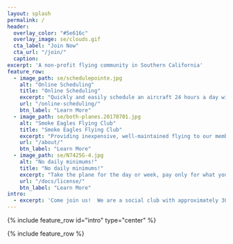 ```yaml
---
layout: splash
permalink: /
header:
  overlay_color: "#5e616c"
  overlay_image: se/clouds.gif
  cta_label: "Join Now"
  cta_url: "/join/"
  caption:
excerpt: 'A non-profit flying community in Southern California'
feature_row:
  - image_path: se/schedulepointe.jpg
    alt: "Online Scheduling"
    title: "Online Scheduling"
    excerpt: "Quickly and easily schedule an aircraft 24 hours a day with Schedule Pointe"
    url: "/online-scheduling/"
    btn_label: "Learn More"
  - image_path: se/both-planes.20170701.jpg
    alt: "Smoke Eagles Flying Club"
    title: "Smoke Eagles Flying Club"
    excerpt: "Providing inexpensive, well-maintained flying to our members for over 50 years!<br /><br />Based at KFUL"
    url: "/about/"
    btn_label: "Learn More"
  - image_path: se/N7425G-4.jpg
    alt: "No daily minimums!"
    title: "No daily minimums!"
    excerpt: "Take the plane for the day or week, pay only for what you fly!<br /><br />Fly for as far or as long as you would like!"
    url: "/docs/license/"
    btn_label: "Learn More"
intro:
  - excerpt: 'Come join us!  We are a social club with approximately 30 members between two aircraft utilizing online booking and 24x7 access to the aircraft.'
---
```


{% include feature_row id="intro" type="center" %}

{% include feature_row %}

